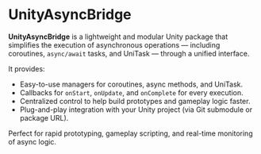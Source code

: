 # UnityAsyncBridge

**UnityAsyncBridge** is a lightweight and modular Unity package that simplifies the execution of asynchronous operations — including coroutines, `async/await` tasks, and UniTask — through a unified interface.

It provides:
- Easy-to-use managers for coroutines, async methods, and UniTask.
- Callbacks for `onStart`, `onUpdate`, and `onComplete` for every execution.
- Centralized control to help build prototypes and gameplay logic faster.
- Plug-and-play integration with your Unity project (via Git submodule or package URL).

Perfect for rapid prototyping, gameplay scripting, and real-time monitoring of async logic.
